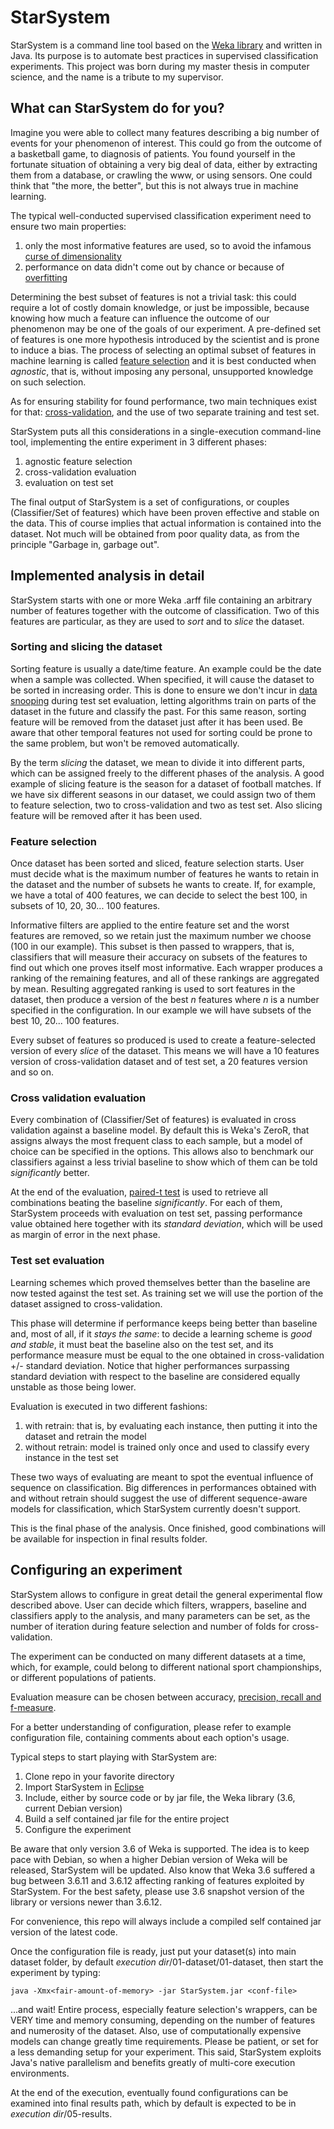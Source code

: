 # StarSystem

StarSystem is a command line tool based on the [Weka library](http://www.cs.waikato.ac.nz/~ml/weka/) and written in Java. 
Its purpose is to automate best practices in supervised classification experiments. This project was born during my master
thesis in computer science, and the name is a tribute to my supervisor.

## What can StarSystem do for you?

Imagine you were able to collect many features describing a big number of 
events for your phenomenon of interest. This could go from the outcome of a 
basketball game, to diagnosis of patients. You found yourself in the fortunate 
situation of obtaining a very big deal of data, either by extracting them from 
a database, or crawling the www, or using sensors. One could think that "the 
more, the better", but this is not always true in machine learning.

The typical well-conducted supervised classification experiment need to ensure 
two main properties:
1. only the most informative features are used, so to avoid the infamous [curse of dimensionality](https://en.wikipedia.org/wiki/Curse_of_dimensionality)
2. performance on data didn't come out by chance or because of [overfitting](https://en.wikipedia.org/wiki/Overfitting)

Determining the best subset of features is not a trivial task: this could 
require a lot of costly domain knowledge, or just be impossible, because 
knowing how much a feature can influence the outcome of our phenomenon may be 
one of the goals of our experiment. A pre-defined set of features is one more hypothesis introduced 
by the scientist and is prone to induce a bias. The process of selecting an optimal subset of features in 
machine learning is called [feature selection](https://en.wikipedia.org/wiki/Feature_selection) 
and it is best conducted when *agnostic*, that is, without imposing any personal, 
unsupported knowledge on such selection.

As for ensuring stability for found performance, two main techniques exist for 
that: 
[cross-validation](https://en.wikipedia.org/wiki/Cross-validation_(statistics)), 
and the use of two separate training and test set.

StarSystem puts all this considerations in a single-execution command-line 
tool, implementing the entire experiment in 3 different phases:
1. agnostic feature selection
2. cross-validation evaluation
3. evaluation on test set

The final output of StarSystem is a set of configurations, or couples (Classifier/Set of features) which have been 
proven effective and stable on the data. This of course implies that actual
information is contained into the dataset. Not much will be obtained from poor 
quality data, as from the principle "Garbage in, garbage out".

## Implemented analysis in detail

StarSystem starts with one or more Weka .arff file containing an arbitrary number of 
features together with the outcome of classification. Two of this features are 
particular, as they are used to *sort* and to *slice* the dataset.

### Sorting and slicing the dataset

Sorting feature is usually a date/time feature. An example could
be the date when a sample was collected. When specified, it will cause 
the dataset to be sorted in increasing order. This is done to ensure we don't 
incur in [data snooping](https://en.wikipedia.org/wiki/Data_dredging) during 
test set evaluation, letting algorithms train on parts of the dataset in the 
future and classify the past. For this same reason, sorting feature will be 
removed from the dataset just after it has been used. Be aware that other 
temporal features not used for sorting could be prone to the same problem, 
but won't be removed automatically.

By the term *slicing* the dataset, we mean to divide it into different parts, 
which can be assigned freely to the different phases of the analysis. 
A good example of slicing feature is the season for a dataset of football matches.
If we have six different seasons in our dataset, we could assign two of them 
to feature selection, two to cross-validation and two as test set. Also slicing 
feature will be removed after it has been used.

### Feature selection

Once dataset has been sorted and sliced, feature selection starts. User must 
decide what is the maximum number of features he wants to retain in the dataset 
and the number of subsets he wants to create. If, for example, we have a total 
of
400 features, we can decide to select the best 100, in subsets of 10, 20, 30... 
100 features.

Informative filters are applied to the entire feature set and the worst features
are removed, so we retain just the maximum number we choose (100 in our example). 
This subset is then passed to wrappers, that is, classifiers that will measure their
accuracy on subsets of the features to find out which one proves itself most informative. 
Each wrapper produces a ranking of the remaining features, and all of these rankings 
are aggregated by mean. Resulting aggregated ranking is used to sort features in the 
dataset, then produce a version of the best *n* features where *n* is a number specified 
in the configuration. In our example we will have subsets of the best 10, 20... 100 features.

Every subset of features so produced is used to create a feature-selected version
of every *slice* of the dataset. This means we will have a 10 features version of 
cross-validation dataset and of test set, a 20 features version and so on.


### Cross validation evaluation

Every combination of (Classifier/Set of features) is evaluated in cross 
validation against a baseline model. By default this is Weka's ZeroR,
that assigns always the most frequent class to each sample, but a model
of choice can be specified in the options. This allows also to benchmark
our classifiers against a less trivial baseline to show which of them
can be told *significantly* better.

At the end of the evaluation, [paired-t test](https://en.wikipedia.org/wiki/Student's_t-test) is used to
retrieve all combinations beating the baseline *significantly*. For each of them, StarSystem
proceeds with evaluation on test set, passing performance value obtained here together with
its *standard deviation*, which will be used as margin of error in the next phase.

### Test set evaluation

Learning schemes which proved themselves better than the baseline are now 
tested against the test set. As training set we will use the portion of 
the dataset assigned to cross-validation.

This phase will determine if performance keeps being 
better than baseline and, most of all, if it *stays the same*: to decide a learning 
scheme is *good and stable*, it must beat the baseline also
on the test set, and its performance measure must be equal to the one obtained in
cross-validation +/- standard deviation. Notice that higher performances surpassing
standard deviation with respect to the baseline are considered equally unstable as 
those being lower.

Evaluation is executed in two different fashions:
1. with retrain: that is, by evaluating each instance, then putting it into the 
dataset and retrain the model
2. without retrain: model is trained only once and used to classify every 
instance in the test set

These two ways of evaluating are meant to spot the eventual influence of sequence on 
classification. Big differences in performances obtained with and without retrain 
should suggest the use of different sequence-aware models for classification, which
StarSystem currently doesn't support.

This is the final phase of the analysis. Once finished, good combinations will be 
available for inspection in final results folder.

## Configuring an experiment

StarSystem allows to configure in great detail the general experimental flow 
described above.
User can decide which filters, wrappers, baseline and classifiers apply to 
the analysis, and many parameters can be set, as the number of iteration 
during feature selection and number of folds for cross-validation.

The experiment can be conducted on many different datasets at a time, which, 
for example, could belong to different national sport championships, or 
different populations of patients.

Evaluation measure can be chosen between accuracy, [precision, recall and f-measure](https://en.wikipedia.org/wiki/Precision_and_recall).

For a better understanding of configuration, please refer to example 
configuration file, containing comments about each option's usage.

Typical steps to start playing with StarSystem are:
1. Clone repo in your favorite directory
2. Import StarSystem in [Eclipse](https://www.eclipse.org/)
3. Include, either by source code or by jar file, the Weka library (3.6, current Debian version)
4. Build a self contained jar file for the entire project
5. Configure the experiment

Be aware that only version 3.6 of Weka is supported. The idea is to keep pace with Debian, so when 
a higher Debian version of Weka will be released, StarSystem will be updated.
Also know that Weka 3.6 suffered a bug between 3.6.11 and 3.6.12 affecting ranking 
of features exploited by StarSystem. For the best safety, please use 3.6 snapshot version of the 
library or versions newer than 3.6.12.

For convenience, this repo will always include a compiled self contained jar version of the latest code.

Once the configuration file is ready, just put your dataset(s) into main dataset folder, by default 
*execution dir*/01-dataset/01-dataset, then start the experiment by typing:

```
java -Xmx<fair-amount-of-memory> -jar StarSystem.jar <conf-file>

```
...and wait! Entire process, especially feature selection's wrappers, can be VERY time and memory
consuming, depending on the number of features and numerosity of the dataset. Also, use of 
computationally expensive models can change greatly time requirements. Please be patient, or 
set for a less demanding setup for your experiment. This said, StarSystem exploits Java's native 
parallelism and benefits greatly of multi-core execution environments.

At the end of the execution, eventually found configurations can be examined into final results path,
which by default is expected to be in *execution dir*/05-results.